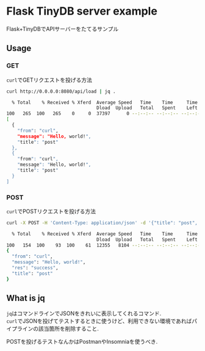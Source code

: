 # Flask TinyDB server example

Flask+TinyDBでAPIサーバーをたてるサンプル

## Usage

### GET

`curl`でGETリクエストを投げる方法

```sh
curl http://0.0.0.0:8080/api/load | jq .
```

```sh
  % Total    % Received % Xferd  Average Speed   Time    Time     Time  Current
                                 Dload  Upload   Total   Spent    Left  Speed
100   265  100   265    0     0  37397      0 --:--:-- --:--:-- --:--:-- 37857
[
  {
    "from": "curl",
    "message": "Hello, world!",
    "title": "post"
  },
  {
    "from": "curl",
    "message": "Hello, world!",
    "title": "post"
  }
]
```

### POST

`curl`でPOSTリクエストを投げる方法

```sh
curl -X POST -H 'Content-Type: application/json' -d '{"title": "post", "message": "Hello, world!", "from": "curl"}' http://0.0.0.0:8080/api/save | jq .
```

```sh
  % Total    % Received % Xferd  Average Speed   Time    Time     Time  Current
                                 Dload  Upload   Total   Spent    Left  Speed
100   154  100    93  100    61  12355   8104 --:--:-- --:--:-- --:--:-- 13285
{
  "from": "curl",
  "message": "Hello, world!",
  "res": "success",
  "title": "post"
}
```

## What is jq

`jq`はコマンドラインでJSONをきれいに表示してくれるコマンド.  
`curl`でJSONを投げてテストするときに使うけど、利用できない環境であればパイプラインの該当箇所を削除すること.

POSTを投げるテストなんかはPostmanやInsomniaを使うべき.
